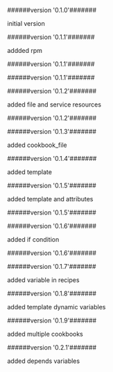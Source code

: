 
######version  '0.1.0'#######

initial version



######version  '0.1.1'#######

addded rpm



######version  '0.1.1'#######





######version  '0.1.1'#######





######version  '0.1.2'#######

added file and service resources



######version  '0.1.2'#######





######version  '0.1.3'#######

added cookbook_file



######version  '0.1.4'#######

added template



######version  '0.1.5'#######

added template and attributes



######version  '0.1.5'#######





######version  '0.1.6'#######

added if condition



######version  '0.1.6'#######





######version  '0.1.7'#######

added variable in recipes



######version  '0.1.8'#######

added template dynamic variables



######version  '0.1.9'#######

added multiple cookbooks



######version  '0.2.1'#######

added depends variables


